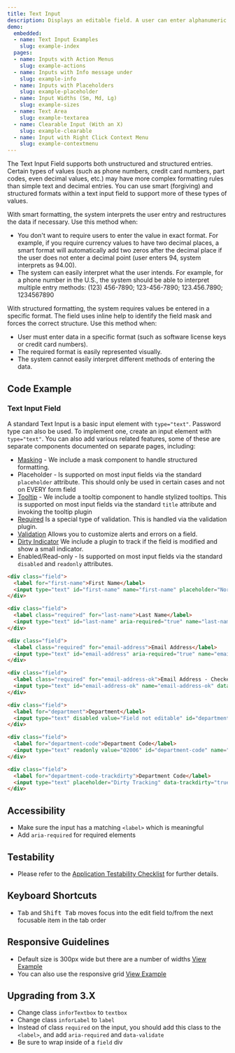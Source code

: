 ```yaml
---
title: Text Input
description: Displays an editable field. A user can enter alphanumeric data. Best for open-ended inputs that complete a key value pair.
demo:
  embedded:
  - name: Text Input Examples
    slug: example-index
  pages:
  - name: Inputs with Action Menus
    slug: example-actions
  - name: Inputs with Info message under
    slug: example-info
  - name: Inputs with Placeholders
    slug: example-placeholder
  - name: Input Widths (Sm, Md, Lg)
    slug: example-sizes
  - name: Text Area
    slug: example-textarea
  - name: Clearable Input (With an X)
    slug: example-clearable
  - name: Input with Right Click Context Menu
    slug: example-contextmenu
---
```


The Text Input Field supports both unstructured and structured entries. Certain types of values (such as phone numbers, credit card numbers, part codes, even decimal values, etc.) may have more complex formatting rules than simple text and decimal entries. You can use smart (forgiving) and structured formats within a text input field to support more of these types of values.

With smart formatting, the system interprets the user entry and restructures the data if necessary. Use this method when:

- You don't want to require users to enter the value in exact format. For example, if you require currency values to have two decimal places, a smart format will automatically add two zeros after the decimal place if the user does not enter a decimal point (user enters 94, system interprets as 94.00).
- The system can easily interpret what the user intends. For example, for a phone number in the U.S., the system should be able to interpret multiple entry methods: (123) 456-7890; 123-456-7890; 123.456.7890; 1234567890

With structured formatting, the system requires values be entered in a specific format. The field uses inline help to identify the field mask and forces the correct structure. Use this method when:

- User must enter data in a specific format (such as software license keys or credit card numbers).
- The required format is easily represented visually.
- The system cannot easily interpret different methods of entering the data.

## Code Example

### Text Input Field

A standard Text Input is a basic input element with `type="text"`. Password type can also be used. To implement one, create an input element with `type="text"`. You can also add various related features, some of these are separate components documented on separate pages, including:

- [Masking](../mask) - We include a mask component to handle structured formatting.
- Placeholder - Is supported on most input fields via the standard `placeholder` attribute. This should only be used in certain cases and not on EVERY form field
- [Tooltip](../tooltip) - We include a tooltip component to handle stylized tooltips. This is supported on most input fields via the standard `title` attribute and invoking the tooltip plugin
- [Required](../validation) Is a special type of validation. This is handled via the validation plugin.
- [Validation](../validation) Allows you to customize alerts and errors on a field.
- [Dirty Indicator](../trackdirty) We include a plugin to track if the field is modified and show a small indicator.
- Enabled/Read-only - Is supported on most input fields via the standard `disabled` and `readonly` attributes.

```html
<div class="field">
  <label for="first-name">First Name</label>
  <input type="text" id="first-name" name="first-name" placeholder="Normal text Field">
</div>

<div class="field">
  <label class="required" for="last-name">Last Name</label>
  <input type="text" id="last-name" aria-required="true" name="last-name" data-validate="required">
</div>

<div class="field">
  <label class="required" for="email-address">Email Address</label>
  <input type="text" id="email-address" aria-required="true" name="email-address" data-validate="required email" placeholder="Company@address.com">
</div>

<div class="field">
  <label class="required" for="email-address-ok">Email Address - Checker</label>
  <input type="text" id="email-address-ok" name="email-address-ok" data-validate="emailPositive">
</div>

<div class="field">
  <label for="department">Department</label>
  <input type="text" disabled value="Field not editable" id="department" name="department">
</div>

<div class="field">
  <label for="department-code">Department Code</label>
  <input type="text" readonly value="02006" id="department-code" name="department-code">
</div>

<div class="field">
  <label for="department-code-trackdirty">Department Code</label>
  <input type="text" placeholder="Dirty Tracking" data-trackdirty="true" id="department-code-trackdirty" name="department-code-trackdirty">
</div>
```

## Accessibility

- Make sure the input has a matching `<label>` which is meaningful
- Add `aria-required` for required elements

## Testability

- Please refer to the [Application Testability Checklist](https://design.infor.com/resources/application-testability-checklist) for further details.

## Keyboard Shortcuts

- <kbd>Tab</kbd> and <kbd>Shift Tab</kbd> moves focus into the edit field to/from the next focusable item in the tab order

## Responsive Guidelines

- Default size is 300px wide but there are a number of widths <a href='https://design.infor.com/code/ids-enterprise/latest/demo/input/example-sizes?font=source-sans' target='_blank'>View Example</a>
- You can also use the responsive grid <a href='https://design.infor.com/code/ids-enterprise/latest/demo/form/example-inputs-simple?font=source-sans' target='_blank'>View Example</a>

## Upgrading from 3.X

- Change class `inforTextbox` to `textbox`
- Change class `inforLabel` to `label`
- Instead of class `required` on the input, you should add this class to the `<label>`, and add `aria-required` and `data-validate`
- Be sure to wrap inside of a `field` div
